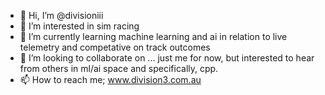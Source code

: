 - 👋 Hi, I’m @divisioniii
- 👀 I’m interested in sim racing
- 🌱 I’m currently learning machine learning and ai in relation to live telemetry and competative on track outcomes
- 💞️ I’m looking to collaborate on ... just me for now, but interested to hear from others in ml/ai space and specifically, cpp. 
- 📫 How to reach me; www.division3.com.au

<!---
divisioniii/divisioniii is a ✨ special ✨ repository because its `README.md` (this file) appears on your GitHub profile.
You can click the Preview link to take a look at your changes.
--->

